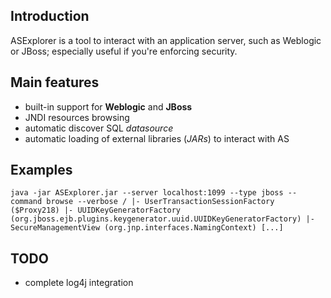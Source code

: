 Introduction
------------

ASExplorer is a tool to interact with an application server, such as Weblogic
or JBoss; especially useful if you're enforcing security.

Main features
-------------
* built-in support for **Weblogic** and **JBoss**
* JNDI resources browsing
* automatic discover SQL *datasource*
* automatic loading of external libraries (*JARs*) to interact with AS

Examples
--------

``java -jar ASExplorer.jar --server localhost:1099 --type jboss --command browse --verbose
/
  |- UserTransactionSessionFactory ($Proxy218)
  |- UUIDKeyGeneratorFactory (org.jboss.ejb.plugins.keygenerator.uuid.UUIDKeyGeneratorFactory)
  |- SecureManagementView (org.jnp.interfaces.NamingContext)
  [...]
``

TODO
----
* complete log4j integration
